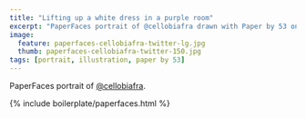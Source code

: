```yaml
---
title: "Lifting up a white dress in a purple room"
excerpt: "PaperFaces portrait of @cellobiafra drawn with Paper by 53 on an iPad."
image: 
  feature: paperfaces-cellobiafra-twitter-lg.jpg
  thumb: paperfaces-cellobiafra-twitter-150.jpg
tags: [portrait, illustration, paper by 53]
---
```


PaperFaces portrait of [@cellobiafra](http://twitter.com/cellobiafra).

{% include boilerplate/paperfaces.html %}